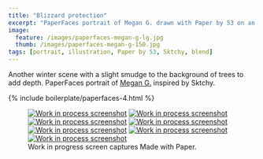 ```yaml
---
title: "Blizzard protection"
excerpt: "PaperFaces portrait of Megan G. drawn with Paper by 53 on an iPad."
image: 
  feature: /images/paperfaces-megan-g-lg.jpg
  thumb: /images/paperfaces-megan-g-150.jpg
tags: [portrait, illustration, Paper by 53, Sktchy, blend]
---
```


Another winter scene with a slight smudge to the background of trees to add depth. PaperFaces portrait of [Megan G.](http://sktchy.com/ZRLqgC) inspired by Sktchy.

{% include boilerplate/paperfaces-4.html %}

<figure class="third">
  <a href="{{ site.url }}/images/paperfaces-megan-g-process-1-lg.jpg"><img src="{{ site.url }}/images/paperfaces-megan-g-process-1-600.jpg" alt="Work in process screenshot"></a>
  <a href="{{ site.url }}/images/paperfaces-megan-g-process-2-lg.jpg"><img src="{{ site.url }}/images/paperfaces-megan-g-process-2-600.jpg" alt="Work in process screenshot"></a>
  <a href="{{ site.url }}/images/paperfaces-megan-g-process-3-lg.jpg"><img src="{{ site.url }}/images/paperfaces-megan-g-process-3-600.jpg" alt="Work in process screenshot"></a>
  <a href="{{ site.url }}/images/paperfaces-megan-g-process-4-lg.jpg"><img src="{{ site.url }}/images/paperfaces-megan-g-process-4-600.jpg" alt="Work in process screenshot"></a>
  <a href="{{ site.url }}/images/paperfaces-megan-g-process-5-lg.jpg"><img src="{{ site.url }}/images/paperfaces-megan-g-process-5-600.jpg" alt="Work in process screenshot"></a>
  <a href="{{ site.url }}/images/paperfaces-megan-g-process-6-lg.jpg"><img src="{{ site.url }}/images/paperfaces-megan-g-process-6-600.jpg" alt="Work in process screenshot"></a>
  <a href="{{ site.url }}/images/paperfaces-megan-g-process-7-lg.jpg"><img src="{{ site.url }}/images/paperfaces-megan-g-process-7-600.jpg" alt="Work in process screenshot"></a>
  <figcaption>Work in progress screen captures Made with Paper.</figcaption>
</figure>
